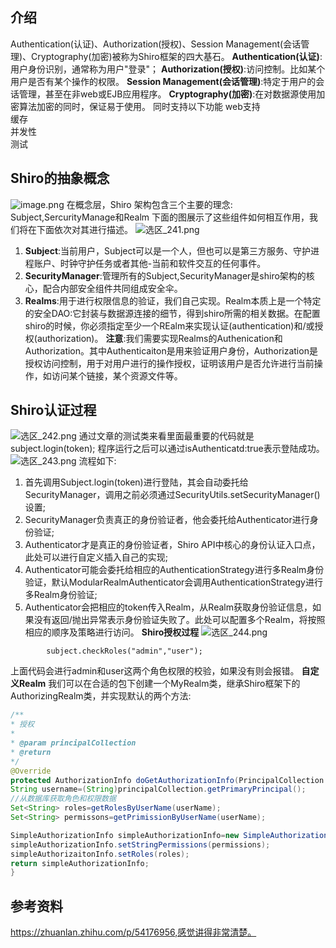 ## 介绍
Authentication(认证)、Authorization(授权)、Session Management(会话管理)、Cryptography(加密)被称为Shiro框架的四大基石。
**Authentication(认证)**:用户身份识别，通常称为用户"登录"；
**Authorization(授权)**:访问控制。比如某个用户是否有某个操作的权限。
**Session Management(会话管理)**:特定于用户的会话管理，甚至在非web或EJB应用程序。
**Cryptography(加密)**:在对数据源使用加密算法加密的同时，保证易于使用。
同时支持以下功能 
web支持  
缓存  
并发性  
测试  
## Shiro的抽象概念
![image.png](https://i.loli.net/2021/05/25/nELBoQ3WhUMkO7H.png)
在概念层，Shiro 架构包含三个主要的理念:
Subject,SercurityManage和Realm
下面的图展示了这些组件如何相互作用，我们将在下面依次对其进行描述。
![选区_241.png](https://i.loli.net/2021/05/25/WUwX6sTDGA9ImSh.png)  
1. **Subject**:当前用户，Subject可以是一个人，但也可以是第三方服务、守护进程账户、时钟守护任务或者其他-当前和软件交互的任何事件。
2. **SecurityManager**:管理所有的Subject,SecurityManager是shiro架构的核心，配合内部安全组件共同组成安全伞。
3. **Realms**:用于进行权限信息的验证，我们自己实现。Realm本质上是一个特定的安全DAO:它封装与数据源连接的细节，得到shiro所需的相关数据。在配置shiro的时候，你必须指定至少一个REalm来实现认证(authentication)和/或授权(authorization)。
**注意**:我们需要实现Realms的Authenication和Authorization。其中Authenticaiton是用来验证用户身份，Authorization是授权访问控制，用于对用户进行的操作授权，证明该用户是否允许进行当前操作，如访问某个链接，某个资源文件等。
## Shiro认证过程
![选区_242.png](https://i.loli.net/2021/05/25/y4XnhmKaPv5Df9p.png)
通过文章的测试类来看里面最重要的代码就是subject.login(token);
程序运行之后可以通过isAuthenticatd:true表示登陆成功。
![选区_243.png](https://i.loli.net/2021/05/25/wb5F7W6GQ1mlavc.png)
流程如下:
1. 首先调用Subject.login(token)进行登陆，其会自动委托给SecurityManager，调用之前必须通过SecurityUtils.setSecurityManager()设置;
2. SecurityManager负责真正的身份验证者，他会委托给Authenticator进行身份验证;
3. Authenticator才是真正的身份验证者，Shiro API中核心的身份认证入口点，此处可以进行自定义插入自己的实现;
4. Authenticator可能会委托给相应的AuthenticationStrategy进行多Realm身份验证，默认ModularRealmAuthenticator会调用AuthenticationStrategy进行多Realm身份验证;
5. Authenticator会把相应的token传入Realm，从Realm获取身份验证信息，如果没有返回/抛出异常表示身份验证失败了。此处可以配置多个Realm，将按照相应的顺序及策略进行访问。
**Shiro授权过程**
![选区_244.png](https://i.loli.net/2021/05/25/YLXjT4EnOepuy2M.png)

```
        subject.checkRoles("admin","user");
```
上面代码会进行admin和user这两个角色权限的校验，如果没有则会报错。
**自定义Realm**
我们可以在合适的包下创建一个MyRealm类，继承Shiro框架下的AuthorizingRealm类，并实现默认的两个方法:
```java
/**
* 授权
*
* @param principalCollection
* @return
*/
@Override
protected AuthorizationInfo doGetAuthorizationInfo(PrincipalCollection principalCollection){
String username=(String)principalCollection.getPrimaryPrincipal();
//从数据库获取角色和权限数据
Set<String> roles=getRolesByUserName(userName);
Set<String> permissons=getPrimissionByUserName(userName);

SimpleAuthorizationInfo simpleAuthorizationInfo=new SimpleAuthorizationInfo();
simpleAuthorizationInfo.setStringPermissions(permissions);
simpleAuthorizaitonInfo.setRoles(roles);
return simpleAuthorizationInfo;
}
```
## 参考资料  
https://zhuanlan.zhihu.com/p/54176956,感觉讲得非常清楚。